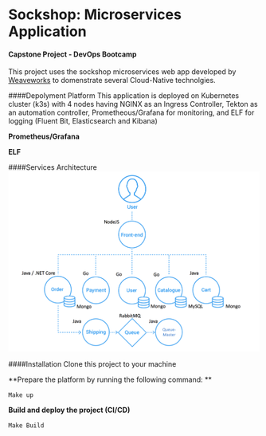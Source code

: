 # Sockshop: Microservices Application
#### Capstone Project - DevOps Bootcamp 
This project uses the sockshop microservices web app developed by [Weaveworks](https://www.weave.works/) to domenstrate several Cloud-Native technolgies. 

####Depolyment Platform 
This application is deployed on Kubernetes cluster (k3s)  with 4 nodes having NGINX as an Ingress Controller, Tekton as an automation controller, Prometheous/Grafana for monitoring, and ELF for logging (Fluent Bit, Elasticsearch and Kibana)


**Prometheus/Grafana**

**ELF** 




####Services Architecture 
![Services Architectire](https://github.com/microservices-demo/microservices-demo.github.io/blob/HEAD/assets/Architecture.png?raw=true  "Weaveworks Sockshop Architecture")

####Installation
Clone this project to your machine 

**Prepare the platform by running the following command: **

	Make up 

**Build and deploy the project (CI/CD)**

	Make Build 


	
